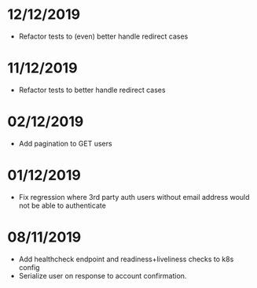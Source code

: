 # 12/12/2019
- Refactor tests to (even) better handle redirect cases

# 11/12/2019
- Refactor tests to better handle redirect cases

# 02/12/2019
- Add pagination to GET users

# 01/12/2019
- Fix regression where 3rd party auth users without email address would not be able to authenticate 

# 08/11/2019
- Add healthcheck endpoint and readiness+liveliness checks to k8s config
- Serialize user on response to account confirmation.
